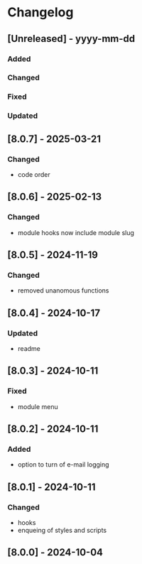 # Changelog
## [Unreleased] - yyyy-mm-dd

### Added

### Changed

### Fixed

### Updated

## [8.0.7] - 2025-03-21


### Changed
- code order

## [8.0.6] - 2025-02-13


### Changed
- module hooks now include module slug

## [8.0.5] - 2024-11-19


### Changed
- removed unanomous functions

## [8.0.4] - 2024-10-17


### Updated
- readme

## [8.0.3] - 2024-10-11


### Fixed
- module menu

## [8.0.2] - 2024-10-11


### Added
- option to turn of e-mail logging

## [8.0.1] - 2024-10-11


### Changed
- hooks
- enqueing of styles and scripts

## [8.0.0] - 2024-10-04
